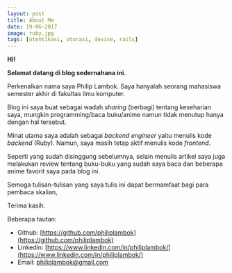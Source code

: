 ```yaml
---
layout: post
title: About Me
date: 19-06-2017
image: ruby.jpg
tags: [otentikasi, otorasi, devise, rails]
---
```



**Hi!** 

**Selamat datang di blog sedernahana ini.** 

Perkenalkan nama saya Philip Lambok. Saya hanyalah seorang mahasiswa semester akhir di fakultas ilmu komputer.

Blog ini saya buat sebagai wadah *sharing* (berbagi) tentang keseharian saya, mungkin programming/baca buku/anime namun tidak menutup hanya dengan hal tersebut.  

Minat utama saya adalah sebagai *backend engineer* yaitu menulis kode *backend* (Ruby). Namun, saya masih tetap aktif menulis kode *frontend*. 

Seperti yang sudah disinggung sebelumnya, selain menulis artikel saya juga melakukan review tentang buku-buku yang sudah saya baca dan beberapa anime favorit saya pada blog ini. 

Semoga tulisan-tulisan yang saya tulis ini dapat bermamfaat bagi para pembaca skalian, 

Terima kasih. 

Beberapa tautan:
- Github: [https://github.com/philiplambok](https://github.com/philiplambok)
- Linkedin: [https://www.linkedin.com/in/philiplambok/](https://www.linkedin.com/in/philiplambok/)
- Email: [philiplambok@gmail.com](mailto:philiplambok@gmail.com) 
